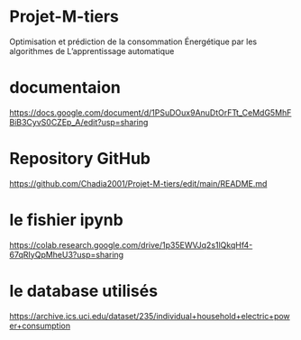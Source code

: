# Projet-M-tiers
Optimisation et prédiction de la consommation Énergétique par les algorithmes de L’apprentissage automatique 
# documentaion 
https://docs.google.com/document/d/1PSuDOux9AnuDtOrFTt_CeMdG5MhFBiB3CyvS0CZEp_A/edit?usp=sharing
#  Repository GitHub
https://github.com/Chadia2001/Projet-M-tiers/edit/main/README.md
# le fishier ipynb
 https://colab.research.google.com/drive/1p35EWVJq2s1lQkqHf4-67qRIyQpMheU3?usp=sharing
# le database utilisés
 https://archive.ics.uci.edu/dataset/235/individual+household+electric+power+consumption
 


